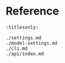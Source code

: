 # Reference

```{toctree}
:titlesonly:

./settings.md
./model-settings.md
./cli.md
./api/index.md
```
